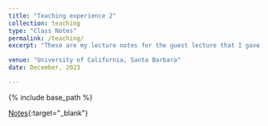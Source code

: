 ```yaml
---
title: "Teaching experience 2"
collection: teaching
type: "Class Notes"
permalink: /teaching/
excerpt: "These are my lecture notes for the guest lecture that I gave in UCSB's Phys 150 (Special Topics in Physics: Quantum Information), where I gave an introduction to the toric code."

venue: "University of California, Santa Barbara"
date: December, 2023

---
```


{% include base_path %}

[Notes](http://ananthmalladi.github.io/files/TC_Intro.pdf){:target="_blank"}
